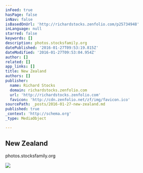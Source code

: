 ```yaml
---
inFeed: true
hasPage: false
inNav: false
isBasedOnUrl: 'http://richardstocks.zenfolio.com/p25734948'
inLanguage: null
starred: false
keywords: []
description: photos.stocksfamily.org
datePublished: '2016-01-27T09:53:19.815Z'
dateModified: '2016-01-27T09:53:04.954Z'
author: []
related: []
app_links: []
title: New Zealand
authors: []
publisher:
  name: Richard Stocks
  domain: richardstocks.zenfolio.com
  url: 'http://richardstocks.zenfolio.com'
  favicon: 'http://cdn.zenfolio.net/zf/img/favicon.ico'
sourcePath: _posts/2016-01-27-new-zealand.md
published: true
_context: 'http://schema.org'
_type: MediaObject

---
```

<article style=""><h1>New Zealand</h1><p>photos.stocksfamily.org</p><img src="http://richardstocks.zenfolio.com/img/s12/v176/p1809709422-4.jpg" /></article>